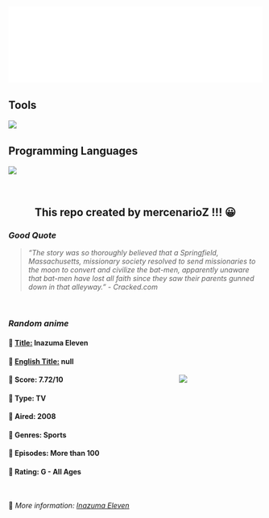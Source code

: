 
<img src="svg/nai.svg" />

<p>
  <h2>Tools</h2>
  <a href="https://skillicons.dev">
    <img src="https://skillicons.dev/icons?i=git,bash,vim,ubuntu,tensorflow,pytorch,docker,raspberrypi" />
  </a>

  <br />

  <h2>Programming Languages</h2>

  <a href="https://skillicons.dev">
    <img src="https://skillicons.dev/icons?i=python,c,cpp" />
  </a>
</p>

<br />

<h2 align="center">This repo created by mercenarioZ !!! 😀</h2>
<h3><i>Good Quote</i></h3>

<blockquote>
<i>
“The story was so thoroughly believed that a Springfield, Massachusetts, missionary society resolved to send missionaries to the moon to convert and civilize the bat-men, apparently unaware that bat-men have lost all faith since they saw their parents gunned down in that alleyway.” - Cracked.com
</i>
</blockquote>

<br />

<h3><i>Random anime</i></h3>

<h4>
  <strong>🥭 <u>Title:</u></strong> Inazuma Eleven
</h4>

<h4>🌿 <u>English Title:</u> null</h4>

<img align="right" width="165" src=https://cdn.myanimelist.net/images/anime/1854/94704.jpg />

<h4>🌱 Score: 7.72/10</h4>

<h4>🌲 Type: TV</h4>

<h4>🌴 Aired: 2008</h4>

<h4>🌵 Genres: Sports</h4>

<h4>🥑 Episodes: More than 100</h4>

<h4>🍏 Rating: G - All Ages</h4>

<br />

🍂 *More information: [Inazuma Eleven](https://myanimelist.net/anime/5231/Inazuma_Eleven)*
    